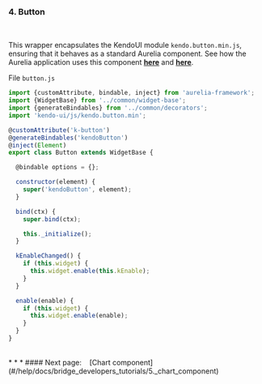 <br>

### 4. Button
<br>

This wrapper encapsulates the KendoUI module `kendo.button.min.js`, ensuring that it behaves as a standard Aurelia component. See how the Aurelia application uses this component **[here](#/help/docs/app_developers_tutorials/4._button_component)** and **[here](#/samples/button)**.
<br>

File `button.js`
<br>
```javascript
import {customAttribute, bindable, inject} from 'aurelia-framework';
import {WidgetBase} from '../common/widget-base';
import {generateBindables} from '../common/decorators';
import 'kendo-ui/js/kendo.button.min';

@customAttribute('k-button')
@generateBindables('kendoButton')
@inject(Element)
export class Button extends WidgetBase {

  @bindable options = {};

  constructor(element) {
    super('kendoButton', element);
  }

  bind(ctx) {
    super.bind(ctx);

    this._initialize();
  }

  kEnableChanged() {
    if (this.widget) {
      this.widget.enable(this.kEnable);
    }
  }

  enable(enable) {
    if (this.widget) {
      this.widget.enable(enable);
    }
  }
}
```

<br>
* * *
#### Next page: &nbsp;&nbsp; [Chart component](#/help/docs/bridge_developers_tutorials/5._chart_component)


